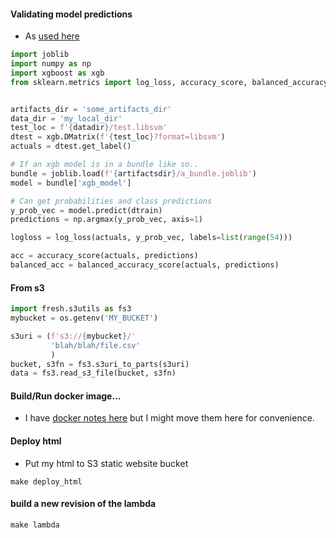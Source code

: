 


#### Validating model predictions
* As [used here](https://github.com/namoopsoo/learn-citibike/blob/2020-revisit/notes/2020-07-16-local.md#i-would-like-to-get-the-train-acc-too-to-better-understand-the-overunder-aka-the-overfittingunderfitting)

```python
import joblib
import numpy as np
import xgboost as xgb
from sklearn.metrics import log_loss, accuracy_score, balanced_accuracy_score


artifacts_dir = 'some_artifacts_dir'
data_dir = 'my_local_dir'
test_loc = f'{datadir}/test.libsvm'
dtest = xgb.DMatrix(f'{test_loc}?format=libsvm')
actuals = dtest.get_label()

# If an xgb model is in a bundle like so..
bundle = joblib.load(f'{artifactsdir}/a_bundle.joblib')
model = bundle['xgb_model']

# Can get probabilities and class predictions
y_prob_vec = model.predict(dtrain)
predictions = np.argmax(y_prob_vec, axis=1)

logloss = log_loss(actuals, y_prob_vec, labels=list(range(54)))

acc = accuracy_score(actuals, predictions)
balanced_acc = balanced_accuracy_score(actuals, predictions)

```

#### From s3

```python
import fresh.s3utils as fs3
mybucket = os.getenv('MY_BUCKET')

s3uri = (f's3://{mybucket}/'
         'blah/blah/file.csv'
         )
bucket, s3fn = fs3.s3uri_to_parts(s3uri)
data = fs3.read_s3_file(bucket, s3fn)
```


#### Build/Run docker image...
* I have [docker notes here](notes/2020-06-07-local-docker-notes.md) but I might move them here for convenience.


#### Deploy html
* Put my html to S3 static website bucket

```
make deploy_html
```

#### build a new revision of the lambda
```
make lambda
```
